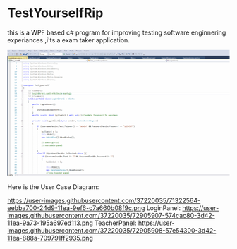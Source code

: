 # TestYourselfRip
 this is a WPF based c# program for improving testing software enginnering experiances ,i'ts a exam taker application.
 
 ![](TestYourSelfUI.gif)
 
 
 Here is the User Case Diagram:
 
https://user-images.githubusercontent.com/37220035/71322564-eebba700-24d9-11ea-9ef6-c7a660b08f9c.png
LoginPanel:
https://user-images.githubusercontent.com/37220035/72905907-574cac80-3d42-11ea-9a73-195a697ed113.png
TeacherPanel:
https://user-images.githubusercontent.com/37220035/72905908-57e54300-3d42-11ea-888a-709791ff2935.png
